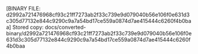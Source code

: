 [BINARY FILE: d2992a721476968cf93c21ff7273ab2f33c739e9d079040b56e106f0e631d3c305d77132e844c9290c9a7a54bd17ce559a0874d7ae415444c6260f4b0baa]
Stored copy: docs/converted-binary/d2992a721476968cf93c21ff7273ab2f33c739e9d079040b56e106f0e631d3c305d77132e844c9290c9a7a54bd17ce559a0874d7ae415444c6260f4b0baa
